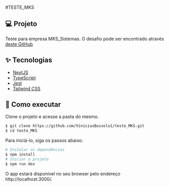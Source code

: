 #TESTE_MKS

## 💻 Projeto

Teste para empresa MKS_Sistemas. O desafio pode ser encontrado através <a href="https://github.com/MKS-desenvolvimento-de-sistemas/mks-frontend-challenge/tree/main">deste GitHub</a>

## ✨ Tecnologias

- [NextJS](https://nextjs.org/)
- [TypeScript](https://www.typescriptlang.org/)
- [Jest](https://jestjs.io/pt-BR/)
- [Tailwind CSS](https://tailwindcss.com/)

## 🚀 Como executar

Clone o projeto e acesse a pasta do mesmo.

```bash
$ git clone https://github.com/ViniciusBussolo1/teste_MKS.git
$ cd teste_MKS
```

Para iniciá-lo, siga os passos abaixo:

```bash
# Instalar as dependências
$ npm install
# Iniciar o projeto
$ npm run dev
```

O app estará disponível no seu browser pelo endereço  http://localhost:3000/.